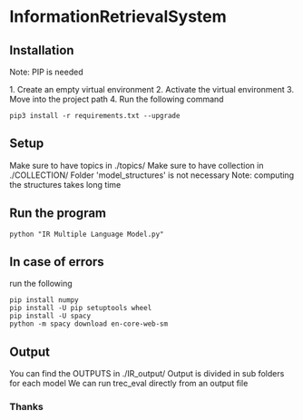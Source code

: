 # InformationRetrievalSystem

## Installation 
<p>Note: PIP is needed</p> 
1. Create an empty virtual environment 
2. Activate the virtual environment 
3. Move into the project path 
4. Run the following command 

`pip3 install -r requirements.txt --upgrade`

## Setup 
Make sure to have topics in ./topics/ 
Make sure to have collection in ./COLLECTION/ 
Folder 'model_structures' is not necessary 
Note: computing the structures takes long time 

## Run the program 

`python "IR Multiple Language Model.py"` 

## In case of errors 
run the following 

```
pip install numpy
pip install -U pip setuptools wheel
pip install -U spacy
python -m spacy download en-core-web-sm
```

## Output
You can find the OUTPUTS in ./IR_output/ 
Output is divided in sub folders for each model 
We can run trec_eval directly from an output file 

### Thanks 
